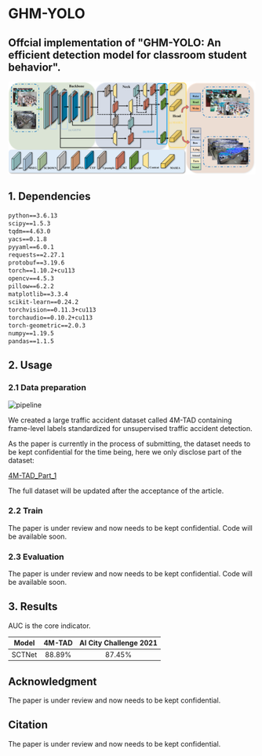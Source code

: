 # GHM-YOLO
## Offcial implementation of "GHM-YOLO: An efficient detection model for classroom student behavior".

![pipeline](./GHM-YOLO_files/Model.png)
## 1. Dependencies
```
python==3.6.13
scipy==1.5.3
tqdm==4.63.0
yacs==0.1.8
pyyaml==6.0.1
requests==2.27.1
protobuf==3.19.6
torch==1.10.2+cu113
opencv==4.5.3
pillow==6.2.2
matplotlib==3.3.4
scikit-learn==0.24.2
torchvision==0.11.3+cu113
torchaudio==0.10.2+cu113
torch-geometric==2.0.3
numpy==1.19.5
pandas==1.1.5

```
## 2. Usage
### 2.1 Data preparation

![pipeline](./SCTNet_files/dataset.png)

We created a large traffic accident dataset called 4M-TAD containing frame-level labels standardized for unsupervised traffic accident detection.

As the paper is currently in the process of submitting, the dataset needs to be kept confidential for the time being, here we only disclose part of the dataset:

[4M-TAD_Part_1](https://drive.google.com/file/d/142zp6sD6WZ6RyWt0QTmOAmB7msLV8KVQ/view?usp=drive_link)

The full dataset will be updated after the acceptance of the article.

### 2.2 Train
The paper is under review and now needs to be kept confidential.
Code will be available soon.
### 2.3 Evaluation
The paper is under review and now needs to be kept confidential.
Code will be available soon.

## 3. Results
AUC is the core indicator.

|     Model      | 4M-TAD | AI City Challenge 2021 | 
| :------------: | :-------: | :---------: | 
|    SCTNet    |   88.89%   |    87.45%    | 

## Acknowledgment
The paper is under review and now needs to be kept confidential.

## Citation
The paper is under review and now needs to be kept confidential.
